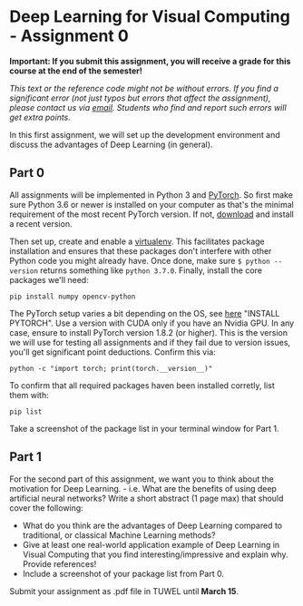 # Deep Learning for Visual Computing - Assignment 0

__Important: If you submit this assignment, you will receive a grade for this course at the end of the semester!__

_This text or the reference code might not be without errors. If you find a significant error (not just typos but errors that affect the assignment), please contact us via [email](mailto:dlvc@cvl.tuwien.ac.at). Students who find and report such errors will get extra points._

In this first assignment, we will set up the development environment and discuss the advantages of Deep Learning (in general).

## Part 0

All assignments will be implemented in Python 3 and [PyTorch](https://pytorch.org/). So first make sure Python 3.6 or newer is installed on your computer as that's the minimal requirement of the most recent PyTorch version. If not, [download](https://www.python.org/downloads/) and install a recent version.

Then set up, create and enable a [virtualenv](https://virtualenv.pypa.io/en/stable/). This facilitates package installation and ensures that these packages don't interfere with other Python code you might already have. Once done, make sure `$ python --version` returns something like `python 3.7.0`. Finally, install the core packages we'll need:

    pip install numpy opencv-python

The PyTorch setup varies a bit depending on the OS, see [here](https://pytorch.org/) "INSTALL PYTORCH". Use a version with CUDA only if you have an Nvidia GPU. In any case, ensure to install PyTorch version 1.8.2 (or higher). This is the version we will use for testing all assignments and if they fail due to version issues, you'll get significant point deductions. Confirm this via:

    python -c "import torch; print(torch.__version__)"

To confirm that all required packages haven been installed corretly, list them with:

    pip list

Take a screenshot of the package list in your terminal window for Part 1. 

## Part 1

For the second part of this assignment, we want you to think about the motivation for Deep Learning. - i.e. What are the benefits of using deep artificial neural networks?
Write a short abstract (1 page max) that should cover the following:

* What do you think are the advantages of Deep Learning compared to traditional, or classical Machine Learning methods?
* Give at least one real-world application example of Deep Learning in Visual Computing that you find interesting/impressive and explain why. Provide references! 
* Include a screenshot of your package list from Part 0. 

Submit your assignment as .pdf file in TUWEL until __March 15__.


